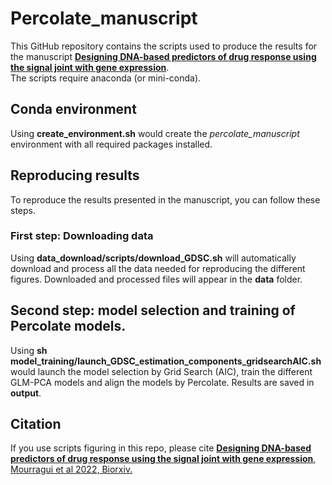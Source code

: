 # Percolate_manuscript

This GitHub repository contains the scripts used to produce the results for the manuscript <b><a href="https://www.biorxiv.org/content/10.1101/2022.09.11.507473v1">Designing DNA-based predictors of drug response using the signal joint with gene expression</a></b>.
<br/>
The scripts require anaconda (or mini-conda).

## Conda environment

Using <b>create_environment.sh</b> would create the <em>percolate_manuscript</em> environment with all required packages installed.

## Reproducing results
To reproduce the results presented in the manuscript, you can follow these steps.

### First step: Downloading data

Using <b>data_download/scripts/download_GDSC.sh</b> will automatically download and process all the data needed for reproducing the different figures. Downloaded and processed files will appear in the <b>data</b> folder.

## Second step: model selection and training of Percolate models.

Using <b>sh model_training/launch_GDSC_estimation_components_gridsearchAIC.sh</b> would launch the model selection by Grid Search (AIC), train the different GLM-PCA models and align the models by Percolate. Results are saved in <b>output</b>.

## Citation

If you use scripts figuring in this repo, please cite <a href="https://www.biorxiv.org/content/10.1101/2022.09.11.507473v1"><b>Designing DNA-based predictors of drug response using the signal joint with gene expression</b>, Mourragui et al 2022, Biorxiv.</a>